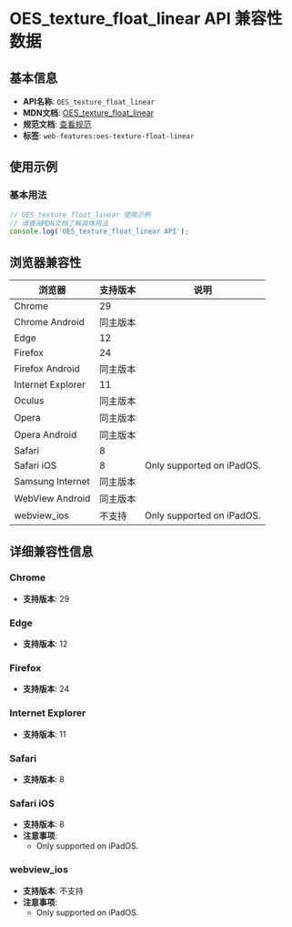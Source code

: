 # OES_texture_float_linear API 兼容性数据

## 基本信息

- **API名称**: `OES_texture_float_linear`
- **MDN文档**: [OES_texture_float_linear](https://developer.mozilla.org/docs/Web/API/OES_texture_float_linear)
- **规范文档**: [查看规范](https://registry.khronos.org/webgl/extensions/OES_texture_float_linear/)
- **标签**: `web-features:oes-texture-float-linear`

## 使用示例

### 基本用法

```javascript
// OES_texture_float_linear 使用示例
// 请查阅MDN文档了解具体用法
console.log('OES_texture_float_linear API');
```

## 浏览器兼容性

| 浏览器 | 支持版本 | 说明 |
|--------|----------|------|
| Chrome | 29 |  |
| Chrome Android | 同主版本 |  |
| Edge | 12 |  |
| Firefox | 24 |  |
| Firefox Android | 同主版本 |  |
| Internet Explorer | 11 |  |
| Oculus | 同主版本 |  |
| Opera | 同主版本 |  |
| Opera Android | 同主版本 |  |
| Safari | 8 |  |
| Safari iOS | 8 | Only supported on iPadOS. |
| Samsung Internet | 同主版本 |  |
| WebView Android | 同主版本 |  |
| webview_ios | 不支持 | Only supported on iPadOS. |

## 详细兼容性信息

### Chrome

- **支持版本**: 29

### Edge

- **支持版本**: 12

### Firefox

- **支持版本**: 24

### Internet Explorer

- **支持版本**: 11

### Safari

- **支持版本**: 8

### Safari iOS

- **支持版本**: 8
- **注意事项**:
  - Only supported on iPadOS.

### webview_ios

- **支持版本**: 不支持
- **注意事项**:
  - Only supported on iPadOS.

